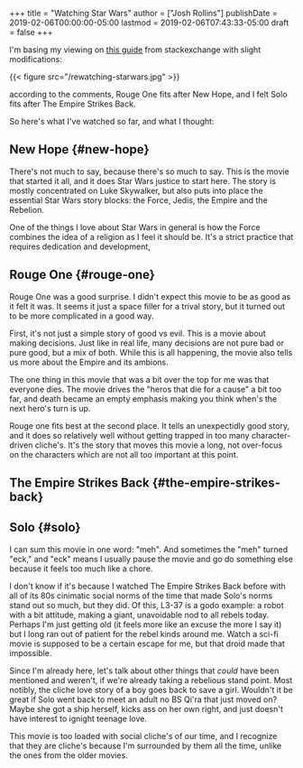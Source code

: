 +++
title = "Watching Star Wars"
author = ["Josh Rollins"]
publishDate = 2019-02-06T00:00:00-05:00
lastmod = 2019-02-06T07:43:33-05:00
draft = false
+++

I'm basing my viewing on [this guide](https://scifi.stackexchange.com/questions/1520/in-what-order-should-the-star-wars-movies-be-watched) from stackexchange with slight modifications:

{{< figure src="/rewatching-starwars.jpg" >}}

according to the comments, Rouge One fits after New Hope, and I felt Solo fits after The Empire Strikes Back.

So here's what I've watched so far, and what I thought:


## New Hope {#new-hope}

There's not much to say, because there's so much to say. This is the movie that started it all, and it does Star Wars justice to start here. The story is mostly concentrated on Luke Skywalker, but also puts into place the essential Star Wars story blocks: the Force, Jedis, the Empire and the Rebelion.

One of the things I love about Star Wars in general is how the Force combines the idea of a religion as I feel it should be. It's a strict practice that requires dedication and development,


## Rouge One {#rouge-one}

Rouge One was a good surprise. I didn't expect this movie to be as good as it felt it was. It seems it just a space filler for a trival story, but it turned out to be more complicated in a good way.

First, it's not just a simple story of good vs evil. This is a movie about making decisions. Just like in real life, many decisions are not pure bad or pure good, but a mix of both. While this is all happening, the movie also tells us more about the Empire and its ambions.

The one thing in this movie that was a bit over the top for me was that everyone dies. The movie drives the "heros that die for a cause" a bit too far, and death became an empty emphasis making you think when's the next hero's turn is up.

Rouge one fits best at the second place. It tells an unexpectidly good story, and it does so relatively well without getting trapped in too many character-driven cliche's. It's the story that moves this movie a long, not over-focus on the characters which are not all too important at this point.


## The Empire Strikes Back {#the-empire-strikes-back}


## Solo {#solo}

I can sum this movie in one word: "meh". And sometimes the "meh" turned "eck," and "eck" means I usually pause the movie and go do something else because it feels too much like a chore.

I don't know if it's because I watched The Empire Strikes Back before with all of its 80s cinimatic social norms of the time that made Solo's norms stand out so much, but they did. Of this, L3-37 is a godo example: a robot with a bit attitude, making a giant, unavoidable nod to all rebels today. Perhaps I'm just getting old (it feels more like an excuse the more I say it) but I long ran out of patient for the rebel kinds around me. Watch a sci-fi movie is supposed to be a certain escape for me, but that droid made that impossible.

Since I'm already here, let's talk about other things that _could_ have been mentioned and weren't, if we're already taking a rebelious stand point. Most notibly, the cliche love story of a boy goes back to save a girl. Wouldn't it be great if Solo went back to meet an adult no BS Qi'ra that just moved on? Maybe she got a ship herself, kicks ass on her own right, and just doesn't have interest to ignight teenage love.

This movie is too loaded with social cliche's of our time, and I recognize that they are cliche's because I'm surrounded by them all the time, unlike the ones from the older movies.